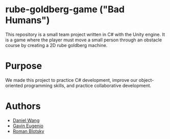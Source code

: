 # rube-goldberg-game ("Bad Humans")
This repository is a small team project written in C# with the Unity engine. It is a game where the player must move a small person through an obstacle course by creating a 2D rube goldberg machine.


# Purpose
We made this project to practice C# development, improve our object-oriented programming skills, and practice collaborative development.

# Authors
- [Daniel Wang](https://github.com/DanWang725)
- [Gavin Eugenio](https://github.com/BitPingu)
- [Roman Blotsky](https://github.com/rblotsky)
